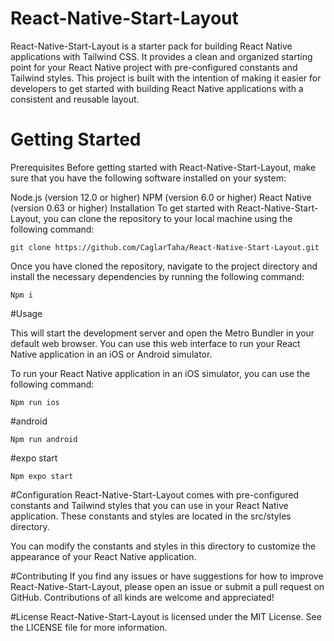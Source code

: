 # React-Native-Start-Layout

React-Native-Start-Layout is a starter pack for building React Native applications with Tailwind CSS. It provides a clean and organized starting point for your React Native project with pre-configured constants and Tailwind styles. This project is built with the intention of making it easier for developers to get started with building React Native applications with a consistent and reusable layout.

# Getting Started
Prerequisites
Before getting started with React-Native-Start-Layout, make sure that you have the following software installed on your system:

Node.js (version 12.0 or higher)
NPM (version 6.0 or higher)
React Native (version 0.63 or higher)
Installation
To get started with React-Native-Start-Layout, you can clone the repository to your local machine using the following command:

```
git clone https://github.com/CaglarTaha/React-Native-Start-Layout.git

```
Once you have cloned the repository, navigate to the project directory and install the necessary dependencies by running the following command:

```
Npm i

```
#Usage

This will start the development server and open the Metro Bundler in your default web browser. You can use this web interface to run your React Native application in an iOS or Android simulator.

To run your React Native application in an iOS simulator, you can use the following command:
```
Npm run ios

```
#android
```
Npm run android

```

#expo start 
```
Npm expo start

```

#Configuration
React-Native-Start-Layout comes with pre-configured constants and Tailwind styles that you can use in your React Native application. These constants and styles are located in the src/styles directory.

You can modify the constants and styles in this directory to customize the appearance of your React Native application.

#Contributing
If you find any issues or have suggestions for how to improve React-Native-Start-Layout, please open an issue or submit a pull request on GitHub. Contributions of all kinds are welcome and appreciated!

#License
React-Native-Start-Layout is licensed under the MIT License. See the LICENSE file for more information.
